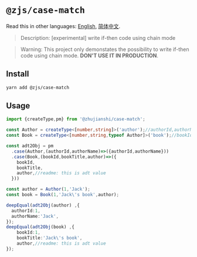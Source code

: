 # `@zjs/case-match`

Read this in other languages: [English](README.md), [简体中文](README.zh-CN.md).

> Description: [experimental] write if-then code using chain mode

> Warning: This project only demonstates the possibility to write if-then code using chain mode. **DON'T USE IT IN PRODUCTION**. 

## Install

```bash
yarn add @zjs/case-match
```

## Usage

```ts
import {createType,pm} from '@zhujianshi/case-match';

const Author = createType<[number,string]>('author');//authorId,authorName
const Book = createType<[number,string,typeof Author]>('book');//bookId,bookTitle,author

const adt2Obj = pm
  .case(Author,(authorId,authorName)=>({authorId,authorName}))
  .case(Book,(bookId,bookTitle,author)=>({
    bookId,
    bookTitle,
    author,//readme: this is adt value
  }))

const author = Author(1,'Jack');
const book = Book(1,'Jack\'s book',author);

deepEqual(adt2Obj(author) ,{
  authorId:1,
  authorName:'Jack',
});
deepEqual(adt2Obj(book) ,{
    bookId:1,
    bookTitle:'Jack\'s book',
    author,//readme: this is adt value
});
```
